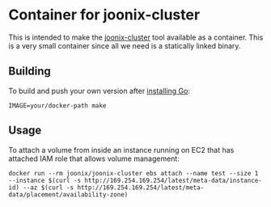 # Container for joonix-cluster

This is intended to make the [joonix-cluster](https://github.com/joonix/aws/tree/master/cli/joonix-cluster) tool
available as a container. This is a very small container since all we need is a statically linked binary.

## Building

To build and push your own version after [installing Go](http://golang.org/doc/install):

	IMAGE=your/docker-path make

## Usage

To attach a volume from inside an instance running on EC2 that has attached IAM role that allows volume management:

	docker run --rm joonix/joonix-cluster ebs attach --name test --size 1 --instance $(curl -s http://169.254.169.254/latest/meta-data/instance-id) --az $(curl -s http://169.254.169.254/latest/meta-data/placement/availability-zone)
